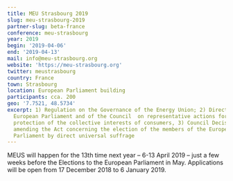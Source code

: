 ```yaml
---
title: MEU Strasbourg 2019
slug: meu-strasbourg-2019
partner-slug: beta-france
conference: meu-strasbourg
year: 2019
begin: '2019-04-06'
end: '2019-04-13'
mail: info@meu-strasbourg.org
website: 'https://meu-strasbourg.org'
twitter: meustrasbourg
country: France
town: Strasbourg
location: European Parliament building
participants: cca. 200
geo: '7.7521, 48.5734'
excerpt: 1) Regulation on the Governance of the Energy Union; 2) Directive of the
  European Parliament and of the Council  on representative actions for the
  protection of the collective interests of consumers, 3) Council Decision
  amending the Act concerning the election of the members of the European
  Parliament by direct universal suffrage
---
```

MEUS will happen for the 13th time next year – 6-13 April 2019 – just a few weeks before the Elections to the European Parliament in May. Applications will be open from 17 December 2018 to 6 January 2019.
